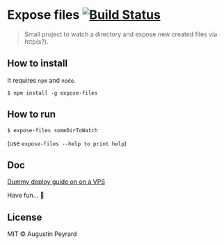 # Expose files [![Build Status](https://travis-ci.org/a-peyrard/expose-files.svg?branch=master)](https://travis-ci.org/a-peyrard/expose-files)


> Small project to watch a directory and expose new created files via http(s?).

## How to install
It requires `npm` and `node`.
```
$ npm install -g expose-files
```

## How to run
```
$ expose-files someDirToWatch
```
(use `expose-files --help to print help`)

## Doc
[Dummy deploy guide on on a VPS](https://github.com/a-peyrard/expose-files/blob/master/doc/vps.md)

Have fun... 👹

## License
MIT © Augustin Peyrard
